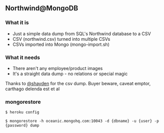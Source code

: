 ## Northwind@MongoDB ##

### What it is

* Just a simple data dump from SQL's Northwind database to a CSV
* CSV (northwind.csv) turned into multiple CSVs
* CSVs imported into Mongo (mongo-import.sh)


### What it needs

* There aren't any employee/product images
* It's a straight data dump - no relations or special magic


Thanks to [@shayden](https://github.com/shayden) for the csv dump. Buyer beware, caveat emptor, carthago delenda est et al

### mongorestore

```
$ heroku config

$ mongorestore -h oceanic.mongohq.com:10043 -d {dbname} -u {user} -p {password} dump
```
